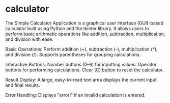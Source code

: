 # calculator
The Simple Calculator Application is a graphical user interface (GUI)-based calculator built using Python and the tkinter library. It allows users to perform basic arithmetic operations like addition, subtraction, multiplication, and division with ease.

Basic Operations:
Perform addition (+), subtraction (-), multiplication (*), and division (/).
Supports parentheses for grouping calculations.

Interactive Buttons:
Number buttons (0–9) for inputting values.
Operator buttons for performing calculations.
Clear (C) button to reset the calculator.

Result Display:
A large, easy-to-read text area displays the current input and final results.

Error Handling:
Displays "error!" if an invalid calculation is entered.
